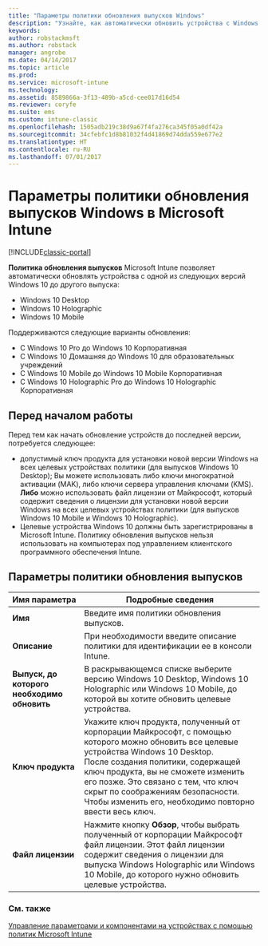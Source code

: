 ```yaml
---
title: "Параметры политики обновления выпусков Windows"
description: "Узнайте, как автоматически обновить устройства с Windows 10 до другой версии с помощью Intune."
keywords: 
author: robstackmsft
ms.author: robstack
manager: angrobe
ms.date: 04/14/2017
ms.topic: article
ms.prod: 
ms.service: microsoft-intune
ms.technology: 
ms.assetid: 8589866a-3f13-489b-a5cd-cee017d16d54
ms.reviewer: coryfe
ms.suite: ems
ms.custom: intune-classic
ms.openlocfilehash: 1505adb219c38d9a67f4fa276ca345f05a0df42a
ms.sourcegitcommit: 34cfebfc1d8b81032f4d41869d74dda559e677e2
ms.translationtype: HT
ms.contentlocale: ru-RU
ms.lasthandoff: 07/01/2017
---
```

# <a name="windows-edition-upgrade-policy-settings-in-microsoft-intune"></a>Параметры политики обновления выпусков Windows в Microsoft Intune

[!INCLUDE[classic-portal](../includes/classic-portal.md)]

**Политика обновления выпусков** Microsoft Intune позволяет автоматически обновлять устройства с одной из следующих версий Windows 10 до другого выпуска:
* Windows 10 Desktop
* Windows 10 Holographic
* Windows 10 Mobile

Поддерживаются следующие варианты обновления:
- С Windows 10 Pro до Windows 10 Корпоративная
- С Windows 10 Домашняя до Windows 10 для образовательных учреждений
- С Windows 10 Mobile до Windows 10 Mobile Корпоративная
- С Windows 10 Holographic Pro до Windows 10 Holographic Корпоративная

## <a name="before-you-start"></a>Перед началом работы
Перед тем как начать обновление устройств до последней версии, потребуется следующее:
* допустимый ключ продукта для установки новой версии Windows на всех целевых устройствах политики (для выпусков Windows 10 Desktop); Вы можете использовать либо ключи многократной активации (MAK), либо ключи сервера управления ключами (KMS).
**Либо** можно использовать файл лицензии от Майкрософт, который содержит сведения о лицензии для установки новой версии Windows на всех целевых устройствах политики (для выпусков Windows 10 Mobile и Windows 10 Holographic).
* Целевые устройства Windows 10 должны быть зарегистрированы в Microsoft Intune. Политику обновления выпусков нельзя использовать на компьютерах под управлением клиентского программного обеспечения Intune.

## <a name="edition-upgrade-policy-settings"></a>Параметры политики обновления выпусков

|Имя параметра|Подробные сведения|
|-|-|
|**Имя**|Введите имя политики обновления выпусков.|
|**Описание**|При необходимости введите описание политики для идентификации ее в консоли Intune.
|**Выпуск, до которого необходимо обновить**|В раскрывающемся списке выберите версию Windows 10 Desktop, Windows 10 Holographic или Windows 10 Mobile, до которой вы хотите обновить целевые устройства.
|**Ключ продукта**|Укажите ключ продукта, полученный от корпорации Майкрософт, с помощью которого можно обновить все целевые устройства Windows 10 Desktop.<br>После создания политики, содержащей ключ продукта, вы не сможете изменить его позже. Это связано с тем, что ключ скрыт по соображениям безопасности. Чтобы изменить его, необходимо повторно ввести весь ключ.
|**Файл лицензии**|Нажмите кнопку **Обзор**, чтобы выбрать полученный от корпорации Майкрософт файл лицензии. Этот файл лицензии содержит сведения о лицензии для выпуска Windows Holographic или Windows 10 Mobile, до которого нужно обновить целевые устройства.

### <a name="see-also"></a>См. также
[Управление параметрами и компонентами на устройствах с помощью политик Microsoft Intune](manage-settings-and-features-on-your-devices-with-microsoft-intune-policies.md)
